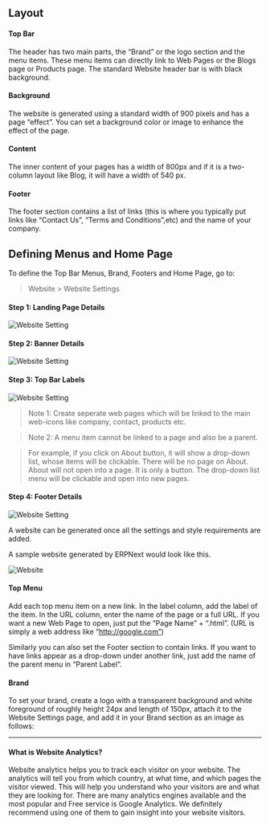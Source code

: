 ## Layout

#### Top Bar

The header has two main parts, the “Brand” or the logo section and the menu
items. These menu items can directly link to Web Pages or the Blogs page or
Products page. The standard Website header bar is with black background.

#### Background

The website is generated using a standard width of 900 pixels and has a page
“effect”. You can set a background color or image to enhance the effect of the
page.

#### Content

The inner content of your pages has a width of 800px and if it is a two-column
layout like Blog, it will have a width of 540 px.

#### Footer

The footer section contains a list of links (this is where you typically put
links like “Contact Us”, “Terms and Conditions”,etc) and the name of your
company.

## Defining Menus and Home Page

To define the Top Bar Menus, Brand, Footers and Home Page, go to:

> Website > Website Settings

#### Step 1: Landing Page Details

![Website Setting](/assets/manual_erpnext_com/old_images/erpnext/website-settings.png)

  
#### Step 2: Banner Details

![Website Setting](/assets/manual_erpnext_com/old_images/erpnext/website-settings-1.png)

  
#### Step 3: Top Bar Labels

![Website Setting](/assets/manual_erpnext_com/old_images/erpnext/website-settings-2.png)

> Note 1: Create seperate web pages which will be linked to the main web-icons
like company, contact, products etc.


> Note 2: A menu item cannot be linked to a page and also be a parent.


> For example, if you click on About button, it will show a drop-down list,
whose items will be clickable. There will be no page on About. About will not
open into a page. It is only a button. The drop-down list menu will be
clickable and open into new pages.


#### Step 4: Footer Details  

![Website Setting](/assets/manual_erpnext_com/old_images/erpnext/website-settings-3.png)

A website can be generated once all the settings and style requirements are
added.

A sample website generated by ERPNext would look like this.

![Website](/assets/manual_erpnext_com/old_images/erpnext/website-settings-4.png)

  
#### Top Menu

Add each top menu item on a new link. In the label column, add the label of
the item. In the URL column, enter the name of the page or a full URL. If you
want a new Web Page to open, just put the “Page Name” + “.html”. (URL is
simply a web address like “http://google.com”)

Similarly you can also set the Footer section to contain links. If you want to
have links appear as a drop-down under another link, just add the name of the
parent menu in “Parent Label”.

#### Brand

To set your brand, create a logo with a transparent background and white
foreground of roughly height 24px and length of 150px, attach it to the
Website Settings page, and add it in your Brand section as an image as
follows:

* * *

#### What is Website Analytics?

Website analytics helps you to track each visitor on your website. The
analytics will tell you from which country, at what time, and which pages the
visitor viewed. This will help you understand who your visitors are and what
they are looking for. There are many analytics engines available and the most
popular and Free service is Google Analytics. We definitely recommend using
one of them to gain insight into your website visitors.

